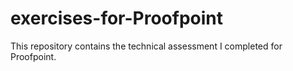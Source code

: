 # exercises-for-Proofpoint
This repository contains the technical assessment I completed for Proofpoint.
